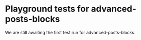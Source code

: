 # Playground tests for advanced-posts-blocks
We are still awaiting the first test run for advanced-posts-blocks.
